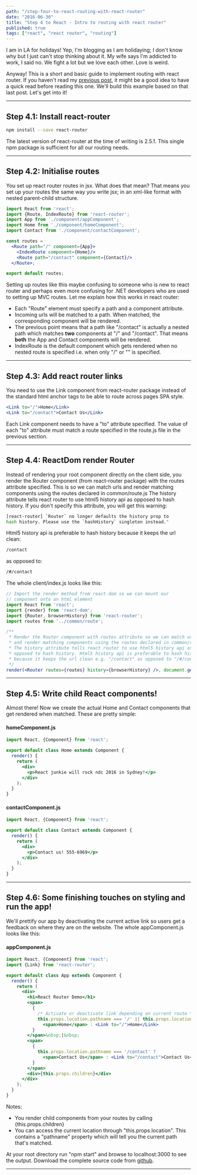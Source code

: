 ```yaml
---
path: "/step-four-to-react-routing-with-react-router"
date: "2016-06-30"
title: "Step 4 to React - Intro to routing with react router"
published: true
tags: ["react", "react router", "routing"]
---
```


I am in LA for holidays! Yep, I'm blogging as I am holidaying; I don't know why but I just can't stop thinking about it.
My wife says I'm addicted to work, I said no. We fight a lot but we love each other. Love is weird.

Anyway! This is a short and basic guide to implement routing with react router.
If you haven't read my [previous post](/step-three-to-react-speed-dev-with-hot-module-replacement/), 
it might be a good idea to have a quick read before reading this one. We'll build this example based on that last post.
Let's get into it!

---

## Step 4.1: Install react-router

```bash
npm install --save react-router
```

The latest version of react-router at the time of writing is 2.5.1. This single npm package is sufficient for 
all our routing needs.

---

## Step 4.2: Initialise routes
You set up react router routes in jsx. What does that mean? That means you set up your routes
the same way you write jsx; in an xml-like format with nested parent-child structure. 
 
```jsx
import React from 'react';
import {Route, IndexRoute} from 'react-router';
import App from './component/appComponent';
import Home from './component/homeComponent';
import Contact from './component/contactComponent';

const routes =
  <Route path="/" component={App}>
    <IndexRoute component={Home}/>
    <Route path="/contact" component={Contact}/>
  </Route>;

export default routes;
```

Setting up routes like this maybe confusing to someone who is new to react router and perhaps even more confusing
for .NET developers who are used to setting up MVC routes. Let me explain how this works in react router:
<ul>
<li>Each "Route" element must specify a path and a component attribute.</li>
<li>Incoming urls will be matched to a path. When matched, the corresponding component will be rendered.</li>
<li>The previous point means that a path like "/contact" is actually a nested path which 
matches <b>two</b> components at "/" and "/contact". That means <b>both</b> the App and Contact components will be rendered.
</li>
<li>IndexRoute is the default component which gets rendered when no nested route is specified i.e. when only "/" or "" is specified.</li>
</ul>

---

## Step 4.3: Add react router links
You need to use the Link component from react-router package instead of the standard html anchor tags to 
be able to route across pages SPA style.

```jsx
<Link to="/">Home</Link>
<Link to="/contact">Contact Us</Link>
```

Each Link component needs to have a "to" attribute specified. The value of each "to" attribute must match a route specified in the route.js 
file in the previous section.

---

## Step 4.4: ReactDom render Router
Instead of rendering your root component directly on the client side, you render the Router component (from react-router package) with the routes attribute
specified. This is so we can match urls and render matching components using the routes declared in common/route.js
The history attribute tells react router to use html5 history api as opposed to hash history. If you don't specify this attribute,
 you will get this warning: 
 ```bash
 [react-router] `Router` no longer defaults the history prop to 
 hash history. Please use the `hashHistory` singleton instead."
 ```
Html5 history api is preferable to hash history because it keeps the url clean:

```html
/contact
```

as opposed to:

```html
/#/contact
```

The whole client/index.js looks like this:
```jsx
// Import the render method from react-dom so we can mount our
// component onto an html element
import React from 'react';
import {render} from 'react-dom';
import {Router, browserHistory} from 'react-router';
import routes from '../common/route';

/**
 * Render the Router component with routes attribute so we can match urls 
 * and render matching components using the routes declared in common/route.js.
 * The history attribute tells react router to use html5 history api as 
 * opposed to hash history. Html5 history api is preferable to hash history 
 * because it keeps the url clean e.g. "/contact" as opposed to "/#/contact"
 */
render(<Router routes={routes} history={browserHistory} />, document.getElementById('reactDiv'));
```

---

## Step 4.5: Write child React components!
Almost there! Now we create the actual Home and Contact components that
get rendered when matched. These are pretty simple:

#### homeComponent.js
```jsx
import React, {Component} from 'react';

export default class Home extends Component {
  render() {
    return (
      <div>
        <p>React junkie will rock ndc 2016 in Sydney!</p>
      </div>
    );
  }
}
```
#### contactComponent.js
```jsx
import React, {Component} from 'react';

export default class Contact extends Component {
  render() {
    return (
      <div>
        <p>Contact us! 555-6969</p>
      </div>
    );
  }
}
```

---

## Step 4.6: Some finishing touches on styling and run the app!
We'll prettify our app by deactivating the current active link so users get a feedback on where they are on the website.
The whole appComponent.js looks like this:

#### appComponent.js
```jsx
import React, {Component} from 'react';
import {Link} from 'react-router';

export default class App extends Component {
  render() {
    return (
      <div>
        <h1>React Router Demo</h1>
        <span>
          {
            /* Activate or deactivate link depending on current route */
            this.props.location.pathname === '/' || this.props.location.pathname === '/home' ?
              <span>Home</span> : <Link to="/">Home</Link>
          }
        </span>&nbsp;|&nbsp;
        <span>
          {
            this.props.location.pathname === '/contact' ?
              <span>Contact Us</span> : <Link to="/contact">Contact Us</Link>
          }
        </span>
        <div>{this.props.children}</div>
      </div>
    );
  }
}
```

Notes:
<ul>
<li>You render child components from your routes by calling {this.props.children}</li>
<li>You can access the current location through "this.props.location". This contains a "pathname" property which will tell you the current path
that's matched.</li>
</ul>

At your root directory run "npm start" and browse to localhost:3000 to see the output.
Download the complete source code from [github](https://github.com/yusinto/reactStep4).

---------------------------------------------------------------------------------------
